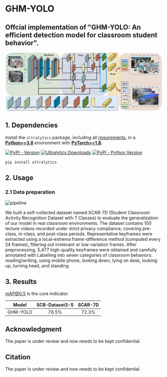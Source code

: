 # GHM-YOLO
## Offcial implementation of "GHM-YOLO: An efficient detection model for classroom student behavior".

![pipeline](./GHM-YOLO_files/model.png)
## 1. Dependencies
Install the `ultralytics` package, including all [requirements](https://github.com/ultralytics/ultralytics/blob/main/pyproject.toml), in a [**Python>=3.8**](https://www.python.org/) environment with [**PyTorch>=1.8**](https://pytorch.org/get-started/locally/).

[![PyPI - Version](https://img.shields.io/pypi/v/ultralytics?logo=pypi&logoColor=white)](https://pypi.org/project/ultralytics/) [![Ultralytics Downloads](https://static.pepy.tech/badge/ultralytics)](https://clickpy.clickhouse.com/dashboard/ultralytics) [![PyPI - Python Version](https://img.shields.io/pypi/pyversions/ultralytics?logo=python&logoColor=gold)](https://pypi.org/project/ultralytics/)

```bash
pip install ultralytics
```
## 2. Usage
### 2.1 Data preparation

![pipeline](./GHM-YOLO_files/dataset.png)

We built a self-collected dataset named SCAR-7D (Student Classroom Activity Recognition Dataset with 7 Classes) to evaluate the generalization of our model in real classroom environments.
The dataset contains 100 lecture videos recorded under strict privacy compliance, covering pre-class, in-class, and post-class periods. Representative keyframes were extracted using a local-extrema frame-difference method (computed every 24 frames), filtering out irrelevant or low-variation frames. After preprocessing, 5,477 high-quality keyframes were obtained and carefully annotated with LabelImg into seven categories of classroom behaviors: reading/writing, using mobile phone, looking down, lying on desk, looking up, turning head, and standing.
## 3. Results
mAP@0.5 is the core indicator.

|     Model      | SCB-Dataset3-S | SCAR-7D | 
| :------------: | :-------: | :---------: | 
|    GHM-YOLO    |   76.5%   |    72.3%    | 

## Acknowledgment
The paper is under review and now needs to be kept confidential.

## Citation
The paper is under review and now needs to be kept confidential.
